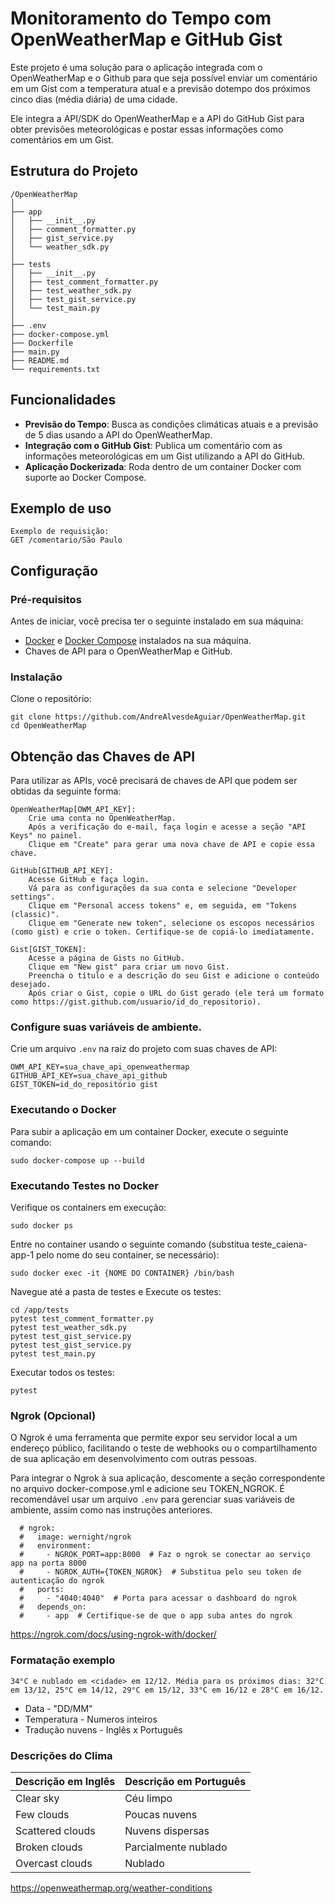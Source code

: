 # Monitoramento do Tempo com OpenWeatherMap e GitHub Gist

Este projeto é uma solução para o aplicação integrada com o OpenWeatherMap e o Github para que seja
possível enviar um comentário em um Gist com a temperatura atual e a previsão dotempo dos próximos cinco dias (média diária) de uma cidade. 

Ele integra a API/SDK do OpenWeatherMap e a API do GitHub Gist para obter previsões meteorológicas e postar essas informações como comentários em um Gist.

## Estrutura do Projeto

```
/OpenWeatherMap
│
├── app
│   ├── __init__.py
│   ├── comment_formatter.py
│   ├── gist_service.py
│   └── weather_sdk.py
│
├── tests
│   ├── __init__.py
│   ├── test_comment_formatter.py
│   ├── test_weather_sdk.py
│   ├── test_gist_service.py
│   └── test_main.py
│
├── .env
├── docker-compose.yml
├── Dockerfile
├── main.py
├── README.md
└── requirements.txt

```

## Funcionalidades

- **Previsão do Tempo**: Busca as condições climáticas atuais e a previsão de 5 dias usando a API do OpenWeatherMap.
- **Integração com o GitHub Gist**: Publica um comentário com as informações meteorológicas em um Gist utilizando a API do GitHub.
- **Aplicação Dockerizada**: Roda dentro de um container Docker com suporte ao Docker Compose.

## Exemplo de uso

```
Exemplo de requisição:
GET /comentario/São Paulo
```

## Configuração

### Pré-requisitos
Antes de iniciar, você precisa ter o seguinte instalado em sua máquina:
- [Docker](https://www.docker.com/) e [Docker Compose](https://docs.docker.com/compose/) instalados na sua máquina.
- Chaves de API para o OpenWeatherMap e GitHub.

### Instalação
Clone o repositório:
```
git clone https://github.com/AndreAlvesdeAguiar/OpenWeatherMap.git
cd OpenWeatherMap
```

## Obtenção das Chaves de API

Para utilizar as APIs, você precisará de chaves de API que podem ser obtidas da seguinte forma:

    OpenWeatherMap[OWM_API_KEY]:
        Crie uma conta no OpenWeatherMap.
        Após a verificação do e-mail, faça login e acesse a seção "API Keys" no painel.
        Clique em "Create" para gerar uma nova chave de API e copie essa chave.

    GitHub[GITHUB_API_KEY]:
        Acesse GitHub e faça login.
        Vá para as configurações da sua conta e selecione "Developer settings".
        Clique em "Personal access tokens" e, em seguida, em "Tokens (classic)".
        Clique em "Generate new token", selecione os escopos necessários (como gist) e crie o token. Certifique-se de copiá-lo imediatamente.

    Gist[GIST_TOKEN]:
        Acesse a página de Gists no GitHub.
        Clique em "New gist" para criar um novo Gist.
        Preencha o título e a descrição do seu Gist e adicione o conteúdo desejado.
        Após criar o Gist, copie o URL do Gist gerado (ele terá um formato como https://gist.github.com/usuario/id_do_repositorio).

### Configure suas variáveis de ambiente. 

Crie um arquivo ```.env``` na raiz do projeto com suas chaves de API:

```
OWM_API_KEY=sua_chave_api_openweathermap
GITHUB_API_KEY=sua_chave_api_github
GIST_TOKEN=id_do_repositório gist
```

### Executando o Docker
Para subir a aplicação em um container Docker, execute o seguinte comando:
```
sudo docker-compose up --build
```

### Executando Testes no Docker
Verifique os containers em execução:
```
sudo docker ps
```

Entre no container usando o seguinte comando (substitua teste_caiena-app-1 pelo nome do seu container, se necessário):
```
sudo docker exec -it {NOME DO CONTAINER} /bin/bash
```
Navegue até a pasta de testes e Execute os testes:
```
cd /app/tests
pytest test_comment_formatter.py
pytest test_weather_sdk.py
pytest test_gist_service.py
pytest test_gist_service.py
pytest test_main.py
```
Executar todos os testes:
```
pytest
```

### Ngrok (Opcional)
O Ngrok é uma ferramenta que permite expor seu servidor local a um endereço público, facilitando o teste de webhooks ou o compartilhamento de sua aplicação em desenvolvimento com outras pessoas.

Para integrar o Ngrok à sua aplicação, descomente a seção correspondente no arquivo docker-compose.yml e adicione seu TOKEN_NGROK. É recomendável usar um arquivo ```.env``` para gerenciar suas variáveis de ambiente, assim como nas instruções anteriores.

```
  # ngrok:
  #   image: wernight/ngrok
  #   environment:
  #     - NGROK_PORT=app:8000  # Faz o ngrok se conectar ao serviço app na porta 8000
  #     - NGROK_AUTH={TOKEN_NGROK}  # Substitua pelo seu token de autenticação do ngrok
  #   ports:
  #     - "4040:4040"  # Porta para acessar o dashboard do ngrok
  #   depends_on:
  #     - app  # Certifique-se de que o app suba antes do ngrok
```
https://ngrok.com/docs/using-ngrok-with/docker/

### Formatação exemplo

```
34°C e nublado em <cidade> em 12/12. Média para os próximos dias: 32°C em 13/12, 25°C em 14/12, 29°C em 15/12, 33°C em 16/12 e 28°C em 16/12.
```
- Data - "DD/MM"
- Temperatura - Numeros inteiros
- Tradução nuvens - Inglês x Português 

### Descrições do Clima

| Descrição em Inglês       | Descrição em Português     |
|---------------------------|----------------------------|
| Clear sky                 | Céu limpo                  |
| Few clouds                | Poucas nuvens              |
| Scattered clouds          | Nuvens dispersas           |
| Broken clouds             | Parcialmente nublado       |
| Overcast clouds           | Nublado                    |

https://openweathermap.org/weather-conditions

